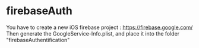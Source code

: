 # firebaseAuth

You have to create a new iOS firebase project : https://firebase.google.com/
Then generate the GoogleService-Info.plist, and place it into the folder "firebaseAuthentification"
